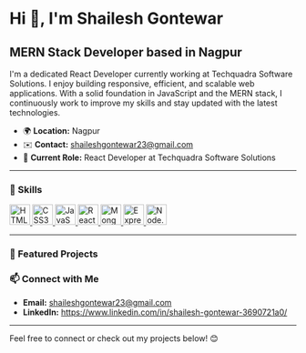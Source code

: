 # Hi 👋, I'm Shailesh Gontewar
## MERN Stack Developer based in Nagpur

I'm a dedicated React Developer currently working at Techquadra Software Solutions. I enjoy building responsive, efficient, and scalable web applications. With a solid foundation in JavaScript and the MERN stack, I continuously work to improve my skills and stay updated with the latest technologies.

- 🌍 **Location:** Nagpur
- ✉️ **Contact:** [shaileshgontewar23@gmail.com](mailto:shaileshgontewar23@gmail.com)
- 🚀 **Current Role:** React Developer at Techquadra Software Solutions

---

### 🚀 Skills

<p align="left">
  <a href="https://developer.mozilla.org/en-US/docs/Glossary/HTML5" target="_blank" rel="noreferrer">
    <img src="https://raw.githubusercontent.com/danielcranney/readme-generator/main/public/icons/skills/html5-colored.svg" width="36" height="36" alt="HTML5" />
  </a>
  <a href="https://www.w3.org/TR/CSS/#css" target="_blank" rel="noreferrer">
    <img src="https://raw.githubusercontent.com/danielcranney/readme-generator/main/public/icons/skills/css3-colored.svg" width="36" height="36" alt="CSS3" />
  </a>
  <a href="https://developer.mozilla.org/en-US/docs/Web/JavaScript" target="_blank" rel="noreferrer">
    <img src="https://raw.githubusercontent.com/danielcranney/readme-generator/main/public/icons/skills/javascript-colored.svg" width="36" height="36" alt="JavaScript" />
  </a>
  <a href="https://reactjs.org/" target="_blank" rel="noreferrer">
    <img src="https://raw.githubusercontent.com/danielcranney/readme-generator/main/public/icons/skills/react-colored.svg" width="36" height="36" alt="React" />
  </a>
  <a href="https://www.mongodb.com/" target="_blank" rel="noreferrer">
    <img src="https://raw.githubusercontent.com/danielcranney/readme-generator/main/public/icons/skills/mongodb-colored.svg" width="36" height="36" alt="MongoDB" />
  </a>
  <a href="https://expressjs.com/" target="_blank" rel="noreferrer">
    <img src="https://raw.githubusercontent.com/danielcranney/readme-generator/main/public/icons/skills/express-colored.svg" width="36" height="36" alt="Express" />
  </a>
  <a href="https://nodejs.org/" target="_blank" rel="noreferrer">
    <img src="https://raw.githubusercontent.com/danielcranney/readme-generator/main/public/icons/skills/nodejs-colored.svg" width="36" height="36" alt="Node.js" />
  </a>
</p>

---

### 🌟 Featured Projects
<!--
- **[Project Name 1](#)** - Brief description of your project and what tech stack you used.
- **[Project Name 2](#)** - Brief description and any unique features you implemented.
- **[Project Name 3](#)** - Add more projects to showcase your portfolio and skills.

---
-->

### 📫 Connect with Me

- **Email:** [shaileshgontewar23@gmail.com](mailto:shaileshgontewar23@gmail.com)
- **LinkedIn:** https://www.linkedin.com/in/shailesh-gontewar-3690721a0/

---

Feel free to connect or check out my projects below! 😊


 





<!--
**shaileshgontewar/shaileshgontewar** is a ✨ _special_ ✨ repository because its `README.md` (this file) appears on your GitHub profile.

Here are some ideas to get you started:

- 🔭 I’m currently working on ...
- 🌱 I’m currently learning ...
- 👯 I’m looking to collaborate on ...
- 🤔 I’m looking for help with ...
- 💬 Ask me about ...
- 📫 How to reach me: ...
- 😄 Pronouns: ...
- ⚡ Fun fact: ...
-->
